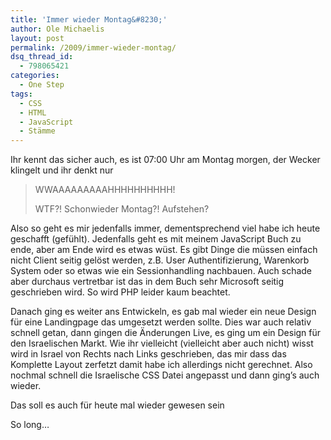 ```yaml
---
title: 'Immer wieder Montag&#8230;'
author: Ole Michaelis
layout: post
permalink: /2009/immer-wieder-montag/
dsq_thread_id:
  - 798065421
categories:
  - One Step
tags:
  - CSS
  - HTML
  - JavaScript
  - Stämme
---
```


Ihr kennt das sicher auch, es ist 07:00 Uhr am Montag morgen, der Wecker klingelt und ihr denkt nur

> WWAAAAAAAAAHHHHHHHHHH!
>
> WTF?! Schonwieder Montag?! Aufstehen?

Also so geht es mir jedenfalls immer, dementsprechend viel habe ich heute geschafft (gefühlt). Jedenfalls geht es mit meinem JavaScript Buch zu ende, aber am Ende wird es etwas wüst. Es gibt Dinge die müssen einfach nicht Client seitig gelöst werden, z.B. User Authentifizierung, Warenkorb System oder so etwas wie ein Sessionhandling nachbauen. Auch schade aber durchaus vertretbar ist das in dem Buch sehr Microsoft seitig geschrieben wird. So wird PHP leider kaum beachtet.

Danach ging es weiter ans Entwickeln, es gab mal wieder ein neue Design für eine Landingpage das umgesetzt werden sollte. Dies war auch relativ schnell getan, dann gingen die Änderungen Live, es ging um ein Design für den Israelischen Markt. Wie ihr vielleicht (vielleicht aber auch nicht) wisst wird in Israel von Rechts nach Links geschrieben, das mir dass das Komplette Layout zerfetzt damit habe ich allerdings nicht gerechnet. Also nochmal schnell die Israelische CSS Datei angepasst und dann ging’s auch wieder.

Das soll es auch für heute mal wieder gewesen sein

So long…

